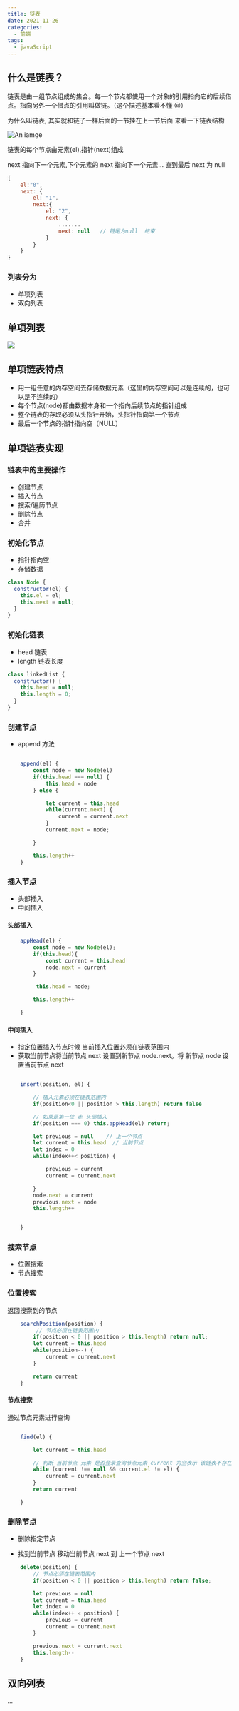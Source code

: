 ```yaml
---
title: 链表
date: 2021-11-26
categories:
  - 前端
tags:
  - javaScript
---
```


## 什么是链表？

链表是由一组节点组成的集合。每一个节点都使用一个对象的引用指向它的后续借点。指向另外一个借点的引用叫做链。（这个描述基本看不懂 😒）

为什么叫链表, 其实就和链子一样后面的一节挂在上一节后面
来看一下链表结构

<image class="zoom-custom-imgs" src="./img/a3c5de7a853bfcd11eed439530fc264.png" alt="An iamge">

链表的每个节点由元素(el),指针(next)组成

next 指向下一个元素,下个元素的 next 指向下一个元素... 直到最后 next 为 null

```javascript
{
    el:"0",
    next: {
        el: "1",
        next:{
            el: "2",
            next: {
                .......
                next: null   // 链尾为null  结束
            }
        }
    }
}
```

### 列表分为

- 单项列表
- 双向列表

## 单项列表

  <image src="./img/41b0861dcfaf0e5ee82ad396f2e19ec.png">

## 单项链表特点

- 用一组任意的内存空间去存储数据元素（这里的内存空间可以是连续的，也可以是不连续的）
- 每个节点(node)都由数据本身和一个指向后续节点的指针组成
- 整个链表的存取必须从头指针开始，头指针指向第一个节点
- 最后一个节点的指针指向空（NULL）

## 单项链表实现

### 链表中的主要操作

- 创建节点
- 插入节点
- 搜索/遍历节点
- 删除节点
- 合并

### 初始化节点

- 指针指向空
- 存储数据

```javascript
class Node {
  constructor(el) {
    this.el = el;
    this.next = null;
  }
}
```

### 初始化链表

- head 链表
- length 链表长度

```javascript
class linkedList {
  constructor() {
    this.head = null;
    this.length = 0;
  }
}
```

### 创建节点

- append 方法

```javascript

    append(el) {
        const node = new Node(el)
        if(this.head === null) {
            this.head = node
        } else {

            let current = this.head
            while(current.next) {
                current = current.next
            }
            current.next = node;

        }

        this.length++
    }


```

### 插入节点

- 头部插入
- 中间插入

#### 头部插入

```javascript
    appHead(el) {
        const node = new Node(el);
        if(this.head){
            const current = this.head
            node.next = current
        }

         this.head = node;

        this.length++

    }
```

#### 中间插入

- 指定位置插入节点时候 当前插入位置必须在链表范围内
- 获取当前节点将当前节点 next 设置到新节点 node.next。将 新节点 node 设置当前节点 next

```javascript

    insert(position, el) {

        // 插入元素必须在链表范围内
        if(position<0 || position > this.length) return false

        // 如果是第一位 走 头部插入
        if(position === 0) this.appHead(el) return;

        let previous = null    // 上一个节点
        let current = this.head  // 当前节点
        let index = 0
        while(index++< position) {

            previous = current
            current = current.next

        }
        node.next = current
        previous.next = node
        this.length++


    }

```

### 搜索节点

- 位置搜索
- 节点搜索

### 位置搜索

返回搜索到的节点

```javascript
    searchPosition(position) {
         // 节点必须在链表范围内
        if(position < 0 || position > this.length) return null;
        let current = this.head
        while(position--) {
            current = current.next
        }

        return current
    }

```

#### 节点搜索

通过节点元素进行查询

```javascript

    find(el) {

        let current = this.head

        // 判断 当前节点 元素 是否登录查询节点元素 current 为空表示 该链表不存在该查询节点
        while (current !== null && current.el != el) {
            current = current.next
        }
        return current

    }
```

### 删除节点

- 删除指定节点

- 找到当前节点 移动当前节点 next 到 上一个节点 next

```javascript
    delete(position) {
        // 节点必须在链表范围内
        if(position < 0 || position > this.length) return false;

        let previous = null
        let current = this.head
        let index = 0
        while(index++ < position) {
            previous = current
            current = current.next
        }

        previous.next = current.next
        this.length--
    }

```

## 双向列表

...

